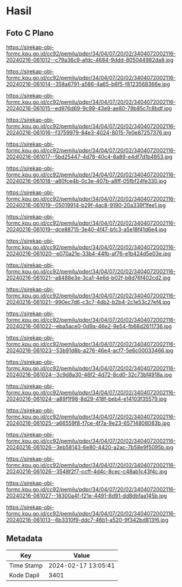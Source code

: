 # Hasil

## Foto C Plano

https://sirekap-obj-formc.kpu.go.id/cc92/pemilu/pdpr/34/04/07/20/02/3404072002116-20240216-061012--c79a36c9-afdc-4684-9ddd-805044982da8.jpg

https://sirekap-obj-formc.kpu.go.id/cc92/pemilu/pdpr/34/04/07/20/02/3404072002116-20240216-061014--358a6791-a586-4a65-b6f5-f8123568366e.jpg

https://sirekap-obj-formc.kpu.go.id/cc92/pemilu/pdpr/34/04/07/20/02/3404072002116-20240216-061015--ed976d69-9c99-43e9-ae80-79b85c7c8bdf.jpg

https://sirekap-obj-formc.kpu.go.id/cc92/pemilu/pdpr/34/04/07/20/02/3404072002116-20240216-061016--f3759979-84e3-4024-8015-7e0e87257376.jpg

https://sirekap-obj-formc.kpu.go.id/cc92/pemilu/pdpr/34/04/07/20/02/3404072002116-20240216-061017--5bd25447-4d78-40c4-8a89-e4df7d1b4853.jpg

https://sirekap-obj-formc.kpu.go.id/cc92/pemilu/pdpr/34/04/07/20/02/3404072002116-20240216-061018--a80fce4b-0c3e-407b-a8ff-05fbf24fe330.jpg

https://sirekap-obj-formc.kpu.go.id/cc92/pemilu/pdpr/34/04/07/20/02/3404072002116-20240216-061019--05019914-b29f-4ac8-9190-20a339f1fee1.jpg

https://sirekap-obj-formc.kpu.go.id/cc92/pemilu/pdpr/34/04/07/20/02/3404072002116-20240216-061019--dce88715-3e40-4f47-bfc3-a5e18f41d6e4.jpg

https://sirekap-obj-formc.kpu.go.id/cc92/pemilu/pdpr/34/04/07/20/02/3404072002116-20240216-061020--e070a21e-33b4-44fb-af76-e1b424d5e03e.jpg

https://sirekap-obj-formc.kpu.go.id/cc92/pemilu/pdpr/34/04/07/20/02/3404072002116-20240216-061021--a8488e3e-3ca1-4e6d-b02f-b8d76f402cd2.jpg

https://sirekap-obj-formc.kpu.go.id/cc92/pemilu/pdpr/34/04/07/20/02/3404072002116-20240216-061021--990ec7d6-c3c7-4db2-b2b4-2c1e53c27ef4.jpg

https://sirekap-obj-formc.kpu.go.id/cc92/pemilu/pdpr/34/04/07/20/02/3404072002116-20240216-061022--eba5ace0-0d9a-46e2-9e54-fb68d2611736.jpg

https://sirekap-obj-formc.kpu.go.id/cc92/pemilu/pdpr/34/04/07/20/02/3404072002116-20240216-061023--53b91d8b-a276-46e4-acf7-5e6c00033466.jpg

https://sirekap-obj-formc.kpu.go.id/cc92/pemilu/pdpr/34/04/07/20/02/3404072002116-20240216-061024--3c9d8a30-46f2-4d72-8cd0-32c73bf4918a.jpg

https://sirekap-obj-formc.kpu.go.id/cc92/pemilu/pdpr/34/04/07/20/02/3404072002116-20240216-061024--a89f1f98-8d29-418f-beb4-e14103f35579.jpg

https://sirekap-obj-formc.kpu.go.id/cc92/pemilu/pdpr/34/04/07/20/02/3404072002116-20240216-061025--a66559f8-f7ce-4f7a-9e23-65714808083b.jpg

https://sirekap-obj-formc.kpu.go.id/cc92/pemilu/pdpr/34/04/07/20/02/3404072002116-20240216-061026--3eb58143-6e80-4420-a2ac-7b58e9f5095b.jpg

https://sirekap-obj-formc.kpu.go.id/cc92/pemilu/pdpr/34/04/07/20/02/3404072002116-20240216-061026--3548f2f7-ccff-4d4c-8cec-c48ab1c43f4c.jpg

https://sirekap-obj-formc.kpu.go.id/cc92/pemilu/pdpr/34/04/07/20/02/3404072002116-20240216-061027--18300a4f-f21e-4491-8d91-dd8dbfaa145b.jpg

https://sirekap-obj-formc.kpu.go.id/cc92/pemilu/pdpr/34/04/07/20/02/3404072002116-20240216-061013--6b3310f9-ddc7-46b1-a520-9f342bd813f6.jpg


## Metadata

| Key        | Value               |
| ---------- | ------------------- |
| Time Stamp | 2024-02-17 13:05:41 |
| Kode Dapil | 3401                |



